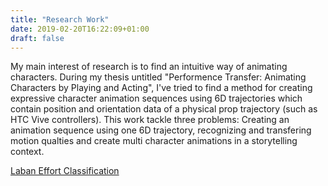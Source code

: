 ```yaml
---
title: "Research Work"
date: 2019-02-20T16:22:09+01:00
draft: false
---
```


My main interest of research is to find an intuitive way of animating characters. During my thesis untitled "Performence Transfer: Animating Characters by Playing and Acting", I've tried to find a method for creating expressive character animation sequences using 6D trajectories which contain position and orientation data of a physical prop trajectory (such as HTC Vive controllers).
This work tackle three problems: Creating an animation sequence using one 6D trajectory, recognizing and transfering motion qualties and create multi character animations in a storytelling context.




[Laban Effort Classification](../hmm_classification)
